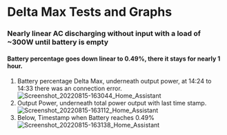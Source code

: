 # Delta Max Tests and Graphs
### Nearly linear AC discharging without input with a load of ~300W until battery is empty
#### Battery percentage goes down linear to 0.49%, there it stays for nearly 1 hour.
1) Battery percentage Delta Max, underneath output power, at 14:24 to 14:33 there was an connection error.
![Screenshot_20220815-163044_Home_Assistant](https://user-images.githubusercontent.com/46202109/194637180-b5081bcb-993c-40f0-8dab-f14dfb52ea1d.png)
2) Output Power, underneath total power output with last time stamp.
![Screenshot_20220815-163112_Home_Assistant](https://user-images.githubusercontent.com/46202109/194637354-89dcbdb7-e772-495d-b8be-a31ace2106d0.png)
3) Below, Timestamp when Battery reaches 0.49%
![Screenshot_20220815-163138_Home_Assistant](https://user-images.githubusercontent.com/46202109/194637422-29c9df9c-77a9-44c4-961f-807899d1500e.png)
